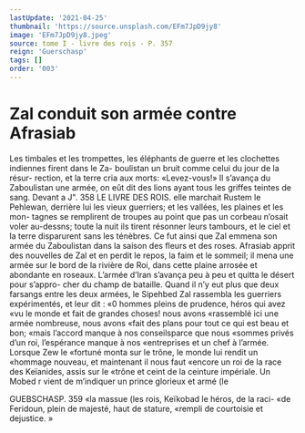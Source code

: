 ```yaml
---
lastUpdate: '2021-04-25'
thumbnail: 'https://source.unsplash.com/EFm7JpD9jy8'
image: 'EFm7JpD9jy8.jpeg'
source: tome I - livre des rois - P. 357
reign: 'Guerschasp'
tags: []
order: '003'
---
```


# Zal conduit son armée contre Afrasiab

Les timbales et les trompettes, les éléphants de guerre et les clochettes indiennes firent dans le Za- boulistan un bruit comme celui du jour de la résur- rection, et la terre cria aux morts: «Levez-vous!»
Il s’avança du Zaboulistan une armée, on eût dit des
lions ayant tous les griffes teintes de sang. Devant
a J".
358 LE LIVRE DES ROIS.
elle marchait Rustem le Pehlewan, derrière lui les vieux guerriers; et les vallées, les plaines et les mon- tagnes se remplirent de troupes au point que pas un corbeau n’osait voler au-dessns; toute la nuit ils tirent résonner leurs tambours, et le ciel et la terre disparurent sans les ténèbres. Ce fut ainsi que Zal emmena son armée du Zaboulistan dans la saison des fleurs et des roses.
Afrasiab apprit des nouvelles de Zal et en perdit le repos, la faim et le sommeil; il mena une armée sur le bord de la rivière de Roi, dans cette plaine arrosée et abondante en roseaux. L’armée d’Iran
s’avança peu à peu et quitta le désert pour s’appro-
cher du champ de bataille. Quand il n’y eut plus que deux farsangs entre les deux armées, le Sipehbed Zal rassembla les guerriers expérimentés, et leur
dit : «0 hommes pleins de prudence, héros qui avez
«vu le monde et fait de grandes choses! nous avons «rassemblé ici une armée nombreuse, nous avons
«fait des plans pour tout ce qui est beau et bon; «mais l’accord manque à nos conseilsparce que nous «sommes privés d’un roi, l’espérance manque à nos
«entreprises et un chef à l’armée. Lorsque Zew le
«fortuné monta sur le trône, le monde lui rendit un «hommage nouveau, et maintenant il nous faut «encore un roi de la race des Keïanides, assis sur le «trône et ceint de la ceinture impériale. Un Mobed
r vient de m’indiquer un prince glorieux et armé (le

GUEBSCHASP. 359 «la massue (les rois, Keïkobad le héros, de la raci-
«de Feridoun, plein de majesté, haut de stature, «rempli de courtoisie et dejustice. »
